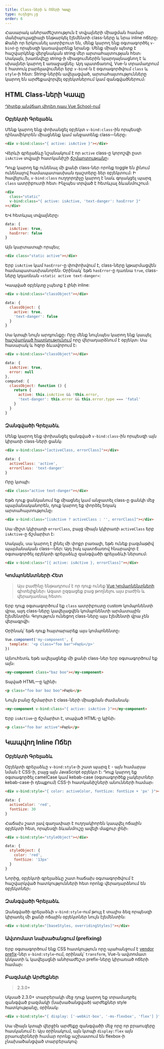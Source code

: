 ```yaml
---
title: Class-ների և Ոճերի Կապը
type: ուղեցույց
order: 6
---
```


Հասարակ անհրաժեշտություն է տվյալների միացման համար մանիպուլացիայի ենթարկել էլեմենտի class-ները և նրա inline ոճերը։ Քանի որ երկուսնել ատրիբուտ են, մենք կարող ենք օգտագործել `v-bind`-ը որպեսզի կառավարենք նրանց։ Մենք միայն պետք է հաշվարկենք վերջնական string մեր արտահայտության հետ։ Սակայն, խառնվելը string-ի միացումներին նյարդայնացնող է և սխալներ կարող է առաջացնել։ Այդ պատճառով, Vue-ն տրամադրում է հատուկ բարելավումներ երբ `v-bind`-ն է օգտագործվում `class` և `style`-ի հետ: String-ներին ավելացված, արտահայտությունները կարող են արժեքավորվել օբյեկտներում կամ զանգվածներում։

## HTML Class-ների Կապը
<div class="vueschool"><a href="https://vueschool.io/lessons/vuejs-dynamic-classes?friend=vuejs" target="_blank" rel="sponsored noopener" title="Free Vue.js Dynamic Classes Lesson">Դիտեք անվճար վիդեո դաս Vue School-ում</a></div>

### Օբյեկտի Գրելաձև

Մենք կարող ենք փոխանցել օբյեկտ `v-bind:class`-ին որպեսզի դինամիկորեն միացնենք կամ անջատենք class—ները։

``` html
<div v-bind:class="{ active: isActive }"></div>
```

Վերևի գրելաձևը նշանակում է որ `active` class-ը կորոշվի ըստ `isActive` տվյալի հատկանիշի [ճշմարտությանը](https://developer.mozilla.org/en-US/docs/Glossary/Truthy)։

Դուք կարող եք ունենալ մի քանի class-ներ որոնք toggle են լինում ունենալով համապատասխան դաշտերը ձեր օբյեկտում։ Ի հավելումն, `v-bind:class` ուղղորդիչը կարող է նաև գոյակցել պարզ `class` ատրիբուտի հետ։ Ինչպես տրված է հետևյալ ձևանմուշում։

``` html
<div
  class="static"
  v-bind:class="{ active: isActive, 'text-danger': hasError }"
></div>
```

ԵՎ հետևյալ տվյալները։

``` js
data: {
  isActive: true,
  hasError: false
}
```

Այն կարտատպի որպես;

``` html
<div class="static active"></div>
```

Երբ `isActive` կամ `hasError`-ը փոփոխվում է, class-ները կթարմացվեն համապատասխանորեն։ Օրինակ՝ եթե `hasError`-ը դառնա `true`, class-ները կդառնան `«static active text-danger»`:

Կապված օբյեկտը չպետք է լինի inline:

``` html
<div v-bind:class="classObject"></div>
```
``` js
data: {
  classObject: {
    active: true,
    'text-danger': false
  }
}
```

Սա կտպի նույն արդյունքը։ Որը մենք նույնպես կարող ենք կապել [հաշվարկած հատկությունում](computed.html) որը վերադարձնում է օբյեկտ։ Սա հասարակ և հզոր ձևավորում է։

``` html
<div v-bind:class="classObject"></div>
```
``` js
data: {
  isActive: true,
  error: null
},
computed: {
  classObject: function () {
    return {
      active: this.isActive && !this.error,
      'text-danger': this.error && this.error.type === 'fatal'
    }
  }
}
```

### Զանգվածի Գրելաձև

Մենք կարող ենք փոխանցել զանգված `v-bind:class`-ին որպեսզի այն կիրառի class-ների ցանկ։

``` html
<div v-bind:class="[activeClass, errorClass]"></div>
```
``` js
data: {
  activeClass: 'active',
  errorClass: 'text-danger'
}
```

Որը կտպի։

``` html
<div class="active text-danger"></div>
```

Եթե դուք ցանկանում եք միացնել կամ անջատել class-ը ցանկի մեջ պայմանականորեն, դուք կարող եք փորձել եռյակ արտահայտությունը։

``` html
<div v-bind:class="[isActive ? activeClass : '', errorClass]"></div>
```

Սա միշտ կկիրառի `errorClass`, բայց միայն կկիրառի `activeClass` երբ `isActive`-ը ճշմարիտ է։

Սակայն, սա կարող է լինել մի փոքր բառալի, եթե ունեք բազմաթիվ պայմանական class—ներ: Այդ իսկ պատճառով հնարավոր է օգտագործել օբյեկտի գրելաձևը զանգվածի գրելաձևի ներսում։

``` html
<div v-bind:class="[{ active: isActive }, errorClass]"></div>
```

### Կոմպոնենտների Հետ

> Այս բաժինը ենթադրում է որ դուք ունեք [Vue Կոմպոնենտների](components.html) գիտելիքներ։ Ազատ ըզգացեք բաց թողնելու այս բաժին և վերադառնալ հետո։

Երբ դուք օգտագործում եք `class` ատրիբուտը custom կոմպոնենտի վրա, այդ class-ները կավելացվեն կոմպոնենտի արմատային էլեմենտին։ Գոյություն ունեցող class-ները այս էլեմենտի վրա չեն վերագրվի։

Օրինակ՝ եթե դուք հայտարարեք այս կոմպոնենտը։

``` js
Vue.component('my-component', {
  template: '<p class="foo bar">Բարև</p>'
})
```

Այնուհետև եթե ավելացնեք մի քանի class-ներ երբ օգտագործում եք այն։

``` html
<my-component class="baz boo"></my-component>
```

Տպված HTML—ը կլինի։

``` html
<p class="foo bar baz boo">Բարև</p>
```

Նույն բանը ճշմարիտ է class-ների միացման ժամանակ։

``` html
<my-component v-bind:class="{ active: isActive }"></my-component>
```

Երբ `isActive`-ը ճշմարիտ է, տպված HTML-ը կլինի։

``` html
<p class="foo bar active">Բարև</p>
```

## Կապվող Inline Ոճեր

### Օբյեկտի Գրելաձև

Օբյեկտի գրելաձևը `v-bind:style`-ի շատ պարզ է - այն համարյա նման է CSS-ի, բայց այն JavaScript օբյեկտ է։ Դուք կարող եք օգտագործել camelCase կամ kebab-case (օգտագործեք չակերտներ kebab-case-ի դեպքում) CSS-ի հատկանիշների անունների համար։

``` html
<div v-bind:style="{ color: activeColor, fontSize: fontSize + 'px' }"></div>
```
``` js
data: {
  activeColor: 'red',
  fontSize: 30
}
```

Հաճախ շատ լավ գաղափար է ուղղակիորեն կապվել ոճային օբյեկտի հետ, որպեսզի ձևանմուշը ավելի մաքուր լինի։

``` html
<div v-bind:style="styleObject"></div>
```
``` js
data: {
  styleObject: {
    color: 'red',
    fontSize: '13px'
  }
}
```

Նորից, օբյեկտի գրելաձևը շատ հաճախ օգտագործվում է հաշվարկված հատկությունների հետ որոնք վերադարձնում են օբյեկտներ։

### Զանգվածի Գրելաձև

Զանգվածի գրելաձևի `v-bind:style`-ում թույլ է տալիս ձեզ որպեսզի կիրառել մի քանի ոճային օբյեկտներ նույն էլեմենտին։

``` html
<div v-bind:style="[baseStyles, overridingStyles]"></div>
```

### Ավտոմատ նախածանցում (prefixing)

Երբ օգտագործում ենք CSS հատկություն որը պահանջում է [vendor prefix](https://developer.mozilla.org/en-US/docs/Glossary/Vendor_Prefix)-ներ `v-bind:style`-ում, օրինակ՝ `transform`, Vue-ն ավտոմատ կնկատի և կավելացնի անհրաժեշտ prefix-ները կիրառած ոճերի համար։

### Բազմակի Արժեքներ

> 2.3.0+

Սկսած 2.3.0+ տարբերակի մեջ դուք կարող եք տրամադրել զանգված բազմակի (նախածանցված) արժեքներ style հատկությանը, օրինակ։

``` html
<div v-bind:style="{ display: ['-webkit-box', '-ms-flexbox', 'flex'] }"></div>
```

Սա միայն կտպի վերջին արժեքը զանգվածի մեջ որը որ բրաուզերը հասկանում է։ Այս օրինակում, այն կտպի `display:flex` այն բրաուզերների համար որոնք աշխատում են flexbox-ի չնախածանցված տարբերակով։
